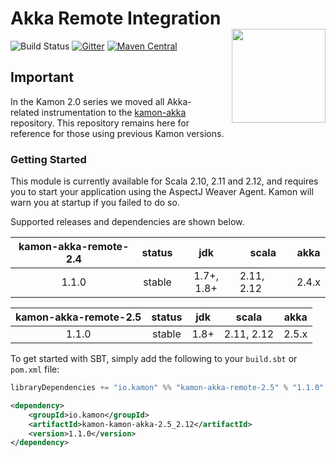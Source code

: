 # Akka Remote Integration<img align="right" src="https://rawgit.com/kamon-io/Kamon/master/kamon-logo.svg" height="150px" style="padding-left: 20px"/>

![Build Status](https://travis-ci.org/kamon-io/kamon-akka-remote.svg?branch=master)
[![Gitter](https://badges.gitter.im/Join%20Chat.svg)](https://gitter.im/kamon-io/Kamon?utm_source=badge&utm_medium=badge&utm_campaign=pr-badge&utm_content=badge)
[![Maven Central](https://maven-badges.herokuapp.com/maven-central/io.kamon/kamon-akka-remote-2.5_2.12/badge.svg)](https://maven-badges.herokuapp.com/maven-central/io.kamon/kamon-akka-remote-2.5_2.12)

## Important
In the Kamon 2.0 series we moved all Akka-related instrumentation to the [kamon-akka](https://github.com/kamon-io/kamon-akka)
repository. This repository remains here for reference for those using previous Kamon versions.


### Getting Started

This module is currently available for Scala 2.10, 2.11 and 2.12, and requires you to start your application using the
AspectJ Weaver Agent. Kamon will warn you at startup if you failed to do so.

Supported releases and dependencies are shown below.

| kamon-akka-remote-2.4  | status | jdk  | scala            | akka   |
|:------:|:------:|:----:|------------------|:------:|
|  1.1.0 | stable | 1.7+, 1.8+ | 2.11, 2.12  | 2.4.x |

| kamon-akka-remote-2.5  | status | jdk  | scala            | akka   |
|:------:|:------:|:----:|------------------|:------:|
|  1.1.0 | stable | 1.8+ | 2.11, 2.12  | 2.5.x |

To get started with SBT, simply add the following to your `build.sbt` or `pom.xml` file:

```scala
libraryDependencies += "io.kamon" %% "kamon-akka-remote-2.5" % "1.1.0"
```

```xml
<dependency>
    <groupId>io.kamon</groupId>
    <artifactId>kamon-kamon-akka-2.5_2.12</artifactId>
    <version>1.1.0</version>
</dependency>
```

